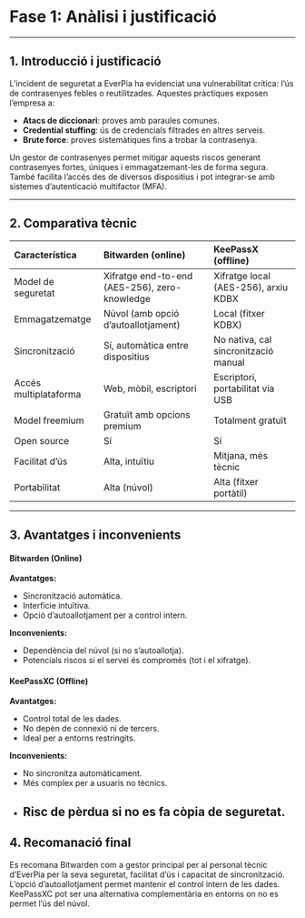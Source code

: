 # **Fase 1: Anàlisi i justificació**

---

## 1. **Introducció i justificació**

L’incident de seguretat a EverPia ha evidenciat una vulnerabilitat crítica: l’ús de contrasenyes febles o reutilitzades. Aquestes pràctiques exposen l’empresa a:

* **Atacs de diccionari**: proves amb paraules comunes.  
* **Credential stuffing**: ús de credencials filtrades en altres serveis.  
* **Brute force**: proves sistemàtiques fins a trobar la contrasenya.

Un gestor de contrasenyes permet mitigar aquests riscos generant contrasenyes fortes, úniques i emmagatzemant-les de forma segura. També facilita l’accés des de diversos dispositius i pot integrar-se amb sistemes d’autenticació multifactor (MFA).

---

## 2. **Comparativa tècnic**

| Característica | Bitwarden (online) | KeePassX (offline) |
| :---- | :---- | :---- |
| Model de seguretat | Xifratge end-to-end (AES-256), zero-knowledge | Xifratge local (AES-256), arxiu KDBX |
| Emmagatzematge | Núvol (amb opció d’autoallotjament) | Local (fitxer KDBX) |
| Sincronització | Sí, automàtica entre dispositius | No nativa, cal sincronització manual |
| Accés multiplataforma | Web, mòbil, escriptori | Escriptori, portabilitat via USB |
| Model freemium | Gratuït amb opcions premium | Totalment gratuït |
| Open source | Sí | Sí |
| Facilitat d’ús | Alta, intuïtiu | Mitjana, més tècnic |
| Portabilitat | Alta (núvol) | Alta (fitxer portàtil) |

---

## 3. **Avantatges i inconvenients**

#### **Bitwarden (Online)**

**Avantatges:**

* Sincronització automàtica.  
* Interfície intuïtiva.  
* Opció d’autoallotjament per a control intern.

**Inconvenients:**

* Dependència del núvol (si no s’autoallotja).  
* Potencials riscos si el servei és compromès (tot i el xifratge).

#### **KeePassXC (Offline)**

**Avantatges:**

* Control total de les dades.  
* No depèn de connexió ni de tercers.  
* Ideal per a entorns restringits.

**Inconvenients:**

* No sincronitza automàticament.  
* Més complex per a usuaris no tècnics.  
* Risc de pèrdua si no es fa còpia de seguretat.  
  ---

## 4. **Recomanació final**

Es recomana Bitwarden com a gestor principal per al personal tècnic d’EverPia per la seva seguretat, facilitat d’ús i capacitat de sincronització. L’opció d’autoallotjament permet mantenir el control intern de les dades. KeePassXC pot ser una alternativa complementària en entorns on no es permet l’ús del núvol.
